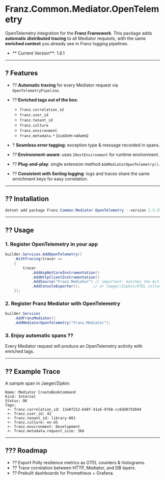 # Franz.Common.Mediator.OpenTelemetry

OpenTelemetry integration for the **Franz Framework**.
This package adds **automatic distributed tracing** to all Mediator requests, with the same **enriched context** you already see in Franz logging pipelines.

- ** Current Version**: 1.6.1

---

## ? Features

* ?? **Automatic tracing** for every Mediator request via `OpenTelemetryPipeline`.
* ?? **Enriched tags out of the box**:

  * `franz.correlation_id`
  * `franz.user_id`
  * `franz.tenant_id`
  * `franz.culture`
  * `franz.environment`
  * `franz.metadata.*` (custom values)
* ? **Seamless error tagging**: exception type & message recorded in spans.
* ?? **Environment-aware**: uses `IHostEnvironment` for runtime environment.
* ?? **Plug-and-play**: single extension method `AddMediatorOpenTelemetry()`.
* ?? **Consistent with Serilog logging**: logs and traces share the same enrichment keys for easy correlation.

---

## ?? Installation

```powershell
dotnet add package Franz.Common.Mediator.OpenTelemetry --version 1.3.15
```

---

## ?? Usage

### 1. Register OpenTelemetry in your app

```csharp
builder.Services.AddOpenTelemetry()
    .WithTracing(tracer =>
    {
        tracer
            .AddAspNetCoreInstrumentation()
            .AddHttpClientInstrumentation()
            .AddSource("Franz.Mediator") // important: matches the ActivitySource
            .AddConsoleExporter();      // or Jaeger/Zipkin/OTEL collector
    });
```

### 2. Register Franz Mediator with OpenTelemetry

```csharp
builder.Services
    .AddFranzMediator()
    .AddMediatorOpenTelemetry("Franz.Mediator");
```

### 3. Enjoy automatic spans ??

Every Mediator request will produce an OpenTelemetry activity with enriched tags.

---

## ?? Example Trace

A sample span in Jaeger/Zipkin:

```
Name: Mediator CreateBookCommand
Kind: Internal
Status: OK
Tags:
 +- franz.correlation_id: 13a6f212-b48f-41a5-97b8-cc6dd875db94
 +- franz.user_id: 42
 +- franz.tenant_id: library-001
 +- franz.culture: en-US
 +- franz.environment: Development
 +- franz.metadata.request_size: 3kb
```

---

## ??? Roadmap

* ?? Export Polly resilience metrics as OTEL counters & histograms.
* ?? Trace correlation between HTTP, Mediator, and DB layers.
* ?? Prebuilt dashboards for Prometheus + Grafana.


